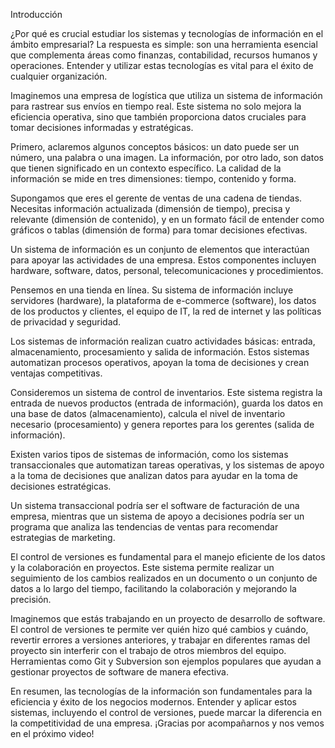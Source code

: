 
Introducción

¿Por qué es crucial estudiar los sistemas y tecnologías de información en el ámbito empresarial? La respuesta es simple: son una herramienta esencial que complementa áreas como finanzas, contabilidad, recursos humanos y operaciones. Entender y utilizar estas tecnologías es vital para el éxito de cualquier organización.

Imaginemos una empresa de logística que utiliza un sistema de información para rastrear sus envíos en tiempo real. Este sistema no solo mejora la eficiencia operativa, sino que también proporciona datos cruciales para tomar decisiones informadas y estratégicas.

Primero, aclaremos algunos conceptos básicos: un dato puede ser un número, una palabra o una imagen. La información, por otro lado, son datos que tienen significado en un contexto específico. La calidad de la información se mide en tres dimensiones: tiempo, contenido y forma.

Supongamos que eres el gerente de ventas de una cadena de tiendas. Necesitas información actualizada (dimensión de tiempo), precisa y relevante (dimensión de contenido), y en un formato fácil de entender como gráficos o tablas (dimensión de forma) para tomar decisiones efectivas.


Un sistema de información es un conjunto de elementos que interactúan para apoyar las actividades de una empresa. Estos componentes incluyen hardware, software, datos, personal, telecomunicaciones y procedimientos.

Pensemos en una tienda en línea. Su sistema de información incluye servidores (hardware), la plataforma de e-commerce (software), los datos de los productos y clientes, el equipo de IT, la red de internet y las políticas de privacidad y seguridad.

Los sistemas de información realizan cuatro actividades básicas: entrada, almacenamiento, procesamiento y salida de información. Estos sistemas automatizan procesos operativos, apoyan la toma de decisiones y crean ventajas competitivas.

Consideremos un sistema de control de inventarios. Este sistema registra la entrada de nuevos productos (entrada de información), guarda los datos en una base de datos (almacenamiento), calcula el nivel de inventario necesario (procesamiento) y genera reportes para los gerentes (salida de información).


Existen varios tipos de sistemas de información, como los sistemas transaccionales que automatizan tareas operativas, y los sistemas de apoyo a la toma de decisiones que analizan datos para ayudar en la toma de decisiones estratégicas.

Un sistema transaccional podría ser el software de facturación de una empresa, mientras que un sistema de apoyo a decisiones podría ser un programa que analiza las tendencias de ventas para recomendar estrategias de marketing.


El control de versiones es fundamental para el manejo eficiente de los datos y la colaboración en proyectos. Este sistema permite realizar un seguimiento de los cambios realizados en un documento o un conjunto de datos a lo largo del tiempo, facilitando la colaboración y mejorando la precisión.

Imaginemos que estás trabajando en un proyecto de desarrollo de software. El control de versiones te permite ver quién hizo qué cambios y cuándo, revertir errores a versiones anteriores, y trabajar en diferentes ramas del proyecto sin interferir con el trabajo de otros miembros del equipo. Herramientas como Git y Subversion son ejemplos populares que ayudan a gestionar proyectos de software de manera efectiva.

En resumen, las tecnologías de la información son fundamentales para la eficiencia y éxito de los negocios modernos. Entender y aplicar estos sistemas, incluyendo el control de versiones, puede marcar la diferencia en la competitividad de una empresa. ¡Gracias por acompañarnos y nos vemos en el próximo video!


